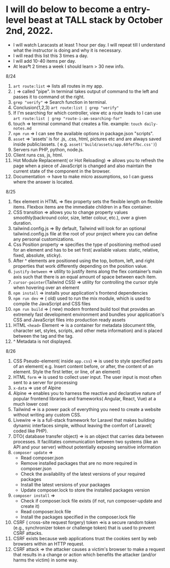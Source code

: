 # I will do below to become a entry-level beast at TALL stack by October 2nd, 2022.

- I will watch Laracasts at least 1 hour per day. I will repeat till I understand what the instructor is doing and why
  it is necessary.
- I will read this list this 3 times a day.
- I will add 10-40 items per day.
- At leasªt 2 times a week I should learn > 30 new info.

8/24

1. `art route:list` => lists all routes in my app.
2. `|` => called "pipe". In terminal takes output of command to the left and passes it to command ot the right.
3. `grep "verify"` => Search function in terminal.
4. Conclusion(1,2,3) `art route:list | grep "verify"`
5. If I'm searching for which controller, view etc a route leads to I can
   use `art route:list | grep "route-i-am-searching-for"`
6. touch => terminal command that creates a file. example: `touch daily-notes.md `
7. `npm run` =>  I can see the available options in package.json "scripts".
8. `asset` => 'assets' is for .js, .css, html, pictures etc and are always saved inside public/assets. (
   e.g. `asset('build/assets/app.60fef7bc.css')`)
9. Servers run PHP, python, node.js.
10. Client runs css, js, html.
11. Hot Module Replacement( or Hot Reloading) => allows you to refresh the page when a piece of JavaScript is changed
    and also maintain the current state of the component in the browser.
12. Documentation -> have to make micro assumptions, so I can guess where the answer is located.

8/25

1. flex element in HTML => flex property sets the flexible length on flexible items. Flexbox items are the immediate
   children in a flex container.
2. CSS transition => allows you to change property values smoothly(backround color, size, letter colour, etc.), over a
   given duration.
3. tailwind.config.js => By default, Tailwind will look for an optional tailwind.config.js file at the root of your
   project where you can define any personal customizations.
4. Css Position property => specifies the type of positioning method used for an element and has to be set first(
   available values: static, relative, fixed, absolute, sticky).
5. After ^ elements are positioned using the top, bottom, left, and right properties that work differently
   depending on the position value.
6. `justify-between` => utility to justify items along the flex container’s main axis such that there is an equal amount
   of space between each item.
7. `cursor-pointer`(Tailwind CSS) => utility for controlling the cursor style when hovering over an element
8. `npm install` => installs your application's frontend dependencies
9. `npm run dev` => ( old) used to run the mix module, which is used to compile the JavaScript and CSS files
10. `npm run build` => ( new) modern frontend build tool that provides an extremely fast development environment and
    bundles your application's CSS and JavaScript files into production ready assets
11. HTML `<head>` Element => is a container for metadata (document title, character set, styles, scripts, and other meta
    information) and is placed between the <html> tag and the <body> tag.
12. ^ Metadata is not displayed.

8/26

1. CSS Pseudo-element( inside `app.css`) => is used to style specified parts of an element( e.g. Insert content before,
   or after, the content of an element. Style the first letter, or line, of an element)
2. HTML `form` => is used to collect user input. The user input is most often sent to a server for processing
3. `x-data` => use of Alpine
4. Alpine =>  enables you to harness the reactive and declarative nature of popular frontend libraries and frameworks(
   Angular, React, Vue) at a much lower cost
5. Tailwind => is a power pack of everything you need to create a website without writing any custom CSS.
6. Livewire => is a full-stack framework for Laravel that makes building dynamic interfaces simple, without leaving the
   comfort of Laravel( coded like PHP).
7. DTO( database transfer object) => is an object that carries data between processes. It facilitates communication
   between two systems (like an API and your server) without potentially exposing sensitive information
8. `composer update` =>
    - Read composer.json
    - Remove installed packages that are no more required in composer.json
    - Check the availability of the latest versions of your required packages
    - Install the latest versions of your packages
    - Update composer.lock to store the installed packages version
9. `composer install` =>
    - Check if composer.lock file exists (if not, run composer-update and create it)
    - Read composer.lock file
    - Install the packages specified in the composer.lock file
10. CSRF ( cross-site request forgery) token =>is a secure random token (e.g., synchronizer token or challenge token)
    that is used to prevent CSRF attacks.
11. CSRF exists because web applications trust the cookies sent by web browsers within an HTTP request.
12. CSRF attack => the attacker causes a victim's browser to make a request that results in a change or action which
    benefits the attacker (and/or harms the victim) in some way.

